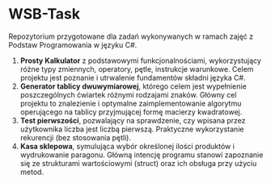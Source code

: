 # WSB-Task

Repozytorium przygotowane dla zadań wykonywanych w ramach zajęć z Podstaw Programowania w języku C#.

1. **Prosty Kalkulator** z podstawowymi funkcjonalnościami, wykorzystujący różne typy zmiennych, operatory, pętle, instrukcje warunkowe. Celem projektu jest poznanie i utrwalenie fundamentów składni języka C#.
2. **Generator tablicy dwuwymiarowej**, którego celem jest wypełnienie poszczególnych ćwiartek różnymi rodzajami znaków. Główny cel projektu to znalezienie i optymalne zaimplementowanie algorytmu operującego na tablicy przyjmującej formę macierzy kwadratowej.
3. **Test pierwszości**, pozwalający na sprawdzenie, czy wpisana przez użytkownika liczba jest liczbą pierwszą. Praktyczne wykorzystanie rekurencji (bez stosowania pętli).
4. **Kasa sklepowa**, symulująca wybór określonej ilości produktów i wydrukowanie paragonu. Główną intencję programu stanowi zapoznanie się ze strukturami wartościowymi (struct) oraz ich obsługa przy użyciu metod.

